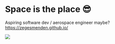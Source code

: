 # Space is the place 😎

Aspiring software dev / aerospace engineer maybe?\
https://zegesmenden.github.io/

![](https://komarev.com/ghpvc/?username=ZegesMenden)
